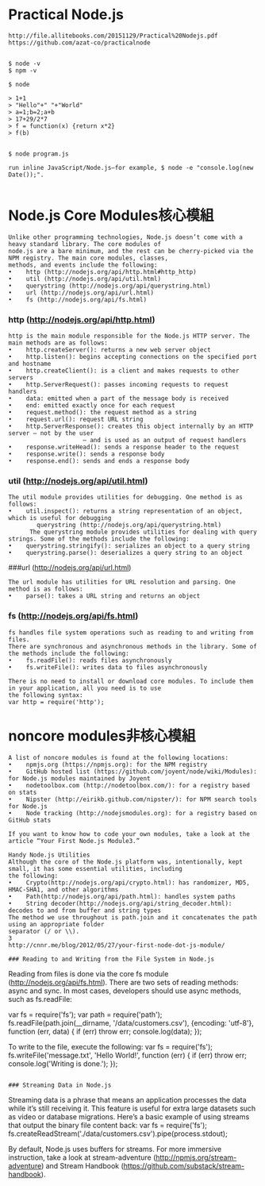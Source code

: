 # Practical Node.js
```
http://file.allitebooks.com/20151129/Practical%20Nodejs.pdf
https://github.com/azat-co/practicalnode


$ node -v
$ npm -v

$ node

> 1+1
> "Hello"+" "+"World"
> a=1;b=2;a+b
> 17+29/2*7
> f = function(x) {return x*2}
> f(b)


$ node program.js

run inline JavaScript/Node.js—for example, $ node -e "console.log(new Date());".
```
```

```

# Node.js Core Modules核心模組
```
Unlike other programming technologies, Node.js doesn’t come with a heavy standard library. The core modules of
node.js are a bare minimum, and the rest can be cherry-picked via the NPM registry. The main core modules, classes,
methods, and events include the following:
•	 http (http://nodejs.org/api/http.html#http_http)
•	 util (http://nodejs.org/api/util.html)
•	 querystring (http://nodejs.org/api/querystring.html)
•	 url (http://nodejs.org/api/url.html)
•	 fs (http://nodejs.org/api/fs.html)
```

### http (http://nodejs.org/api/http.html)
```
http is the main module responsible for the Node.js HTTP server. The main methods are as follows:
•	 http.createServer(): returns a new web server object
•	 http.listen(): begins accepting connections on the specified port and hostname
•	 http.createClient(): is a client and makes requests to other servers
•	 http.ServerRequest(): passes incoming requests to request handlers
•	 data: emitted when a part of the message body is received
•	 end: emitted exactly once for each request
•	 request.method(): the request method as a string
•	 request.url(): request URL string
•	 http.ServerResponse(): creates this object internally by an HTTP server — not by the user
                     — and is used as an output of request handlers
•	 response.writeHead(): sends a response header to the request
•	 response.write(): sends a response body
•	 response.end(): sends and ends a response body
```
### util (http://nodejs.org/api/util.html)
```
The util module provides utilities for debugging. One method is as follows:
•	 util.inspect(): returns a string representation of an object, which is useful for debugging
        querystring (http://nodejs.org/api/querystring.html)
      The querystring module provides utilities for dealing with query strings. Some of the methods include the following:
•	 querystring.stringify(): serializes an object to a query string
•	 querystring.parse(): deserializes a query string to an object
```
###url (http://nodejs.org/api/url.html)
```
The url module has utilities for URL resolution and parsing. One method is as follows:
•	 parse(): takes a URL string and returns an object
```
### fs (http://nodejs.org/api/fs.html)
```
fs handles file system operations such as reading to and writing from files. 
There are synchronous and asynchronous methods in the library. Some of the methods include the following:
•	 fs.readFile(): reads files asynchronously
•	 fs.writeFile(): writes data to files asynchronously
```
```
There is no need to install or download core modules. To include them in your application, all you need is to use
the following syntax:
var http = require('http');
```
# noncore modules非核心模組
```
A list of noncore modules is found at the following locations:
•	 npmjs.org (https://npmjs.org): for the NPM registry
•	 GitHub hosted list (https://github.com/joyent/node/wiki/Modules): for Node.js modules maintained by Joyent
•	 nodetoolbox.com (http://nodetoolbox.com/): for a registry based on stats
•	 Nipster (http://eirikb.github.com/nipster/): for NPM search tools for Node.js
•	 Node tracking (http://nodejsmodules.org): for a registry based on GitHub stats
```
```
If you want to know how to code your own modules, take a look at the article “Your First Node.js Module3.”

Handy Node.js Utilities
Although the core of the Node.js platform was, intentionally, kept small, it has some essential utilities, including
the following:
•	 Crypto(http://nodejs.org/api/crypto.html): has randomizer, MD5, HMAC-SHA1, and other algorithms
•	 Path(http://nodejs.org/api/path.html): handles system paths
•	 String decoder(http://nodejs.org/api/string_decoder.html): decodes to and from buffer and string types
The method we use throughout is path.join and it concatenates the path using an appropriate folder
separator (/ or \\).
3
http://cnnr.me/blog/2012/05/27/your-first-node-dot-js-module/

### Reading to and Writing from the File System in Node.js
```
Reading from files is done via the core fs module (http://nodejs.org/api/fs.html). There are two sets of reading
methods: async and sync. In most cases, developers should use async methods, such as fs.readFile:

var fs = require('fs');
var path = require('path');
fs.readFile(path.join(__dirname, '/data/customers.csv'), {encoding: 'utf-8'}, function (err, data) {
 if (err) throw err;
 console.log(data);
});

To write to the file, execute the following:
var fs = require('fs');
fs.writeFile('message.txt', 'Hello World!', function (err) {
 if (err) throw err;
 console.log('Writing is done.');
});

```

### Streaming Data in Node.js
```
Streaming data is a phrase that means an application processes the data while it’s still receiving it. 
This feature is useful for extra large datasets such as video or database migrations.
Here’s a basic example of using streams that output the binary file content back:
var fs = require('fs');
fs.createReadStream('./data/customers.csv').pipe(process.stdout);

By default, Node.js uses buffers for streams. For more immersive instruction, take a look at stream-adventure
(http://npmjs.org/stream-adventure) and Stream Handbook (https://github.com/substack/stream-handbook).
```
